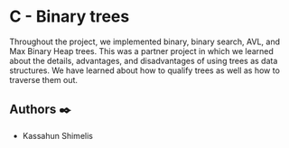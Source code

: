 # C - Binary trees

Throughout the project, we
implemented binary, binary search, AVL, and Max Binary Heap trees.
This was a partner project in which we learned about the details, advantages,
and disadvantages of using trees as data structures. We have learned about how to
qualify trees as well as how to traverse them out. 

## Authors :black_nib:

* Kassahun Shimelis